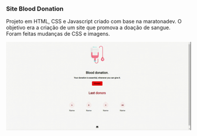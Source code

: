 <h3> Site Blood Donation </h3>
<p> Projeto em HTML, CSS e Javascript criado com base na maratonadev. O objetivo era a criação de um site que promova a doação de sangue. <br>
Foram feitas mudanças de CSS e imagens. </p>
<img src="Site_blood_donation_screencast.gif"/>
